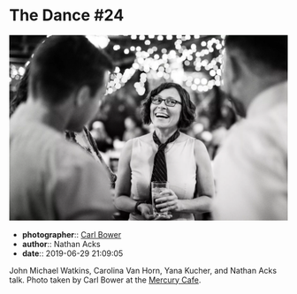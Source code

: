 # The Dance \#24

![John Michael Watkins, Carolina Van Horn, Yana Kucher, and Nathan Acks talk](assets/2019-06-29-set-4-the-dance-24.webp)

* **photographer**:: [Carl Bower](https://carlbowerphotos.com)  
* **author**:: Nathan Acks  
* **date**:: 2019-06-29 21:09:05

John Michael Watkins, Carolina Van Horn, Yana Kucher, and Nathan Acks talk. Photo taken by Carl Bower at the [Mercury Cafe](http://mercurycafe.com).
